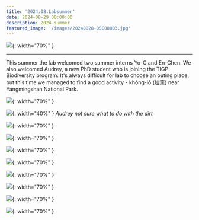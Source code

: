 ```yaml
---
title: '2024.08.Labsummer'
date: 2024-08-29 00:00:00
description: 2024 summer
featured_image: '/images/20240828-DSC08803.jpg'
---
```


![](/images/20240828-DSC08803.jpg){: width="70%" }

---

This summer the lab welcomed two summer interns Yo-C and En-Chen. We also welcomed Audrey, a new PhD student who is joining the TIGP Biodiversity program. It's always difficult for lab to choose an outing place, but this time we managed to find a good activity - khòng-iô (焢窯) near Yangmingshan National Park.
 

![](/images/20240828-DSC08879.jpg){: width="70%" }


![](/images/20240828-DSC08807.jpg){: width="40%" }
*Audrey not sure what to do with the dirt*


![](/images/20240828-DSC08853.jpg){: width="70%" }

![](/images/20240828-DSC08823.jpg){: width="70%" }

![](/images/20240828-DSC08847.jpg){: width="70%" }

![](/images/20240828-DSC08896.jpg){: width="70%" }

![](/images/20240828-DSC08908.jpg){: width="70%" }

![](/images/20240828-DSC08912.jpg){: width="70%" }

![](/images/20240828-DSC08913.jpg){: width="70%" }

![](/images/20240829-DSC08988.jpg){: width="70%" }







